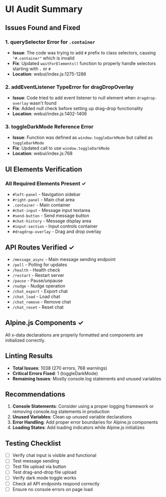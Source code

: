 # UI Audit Summary

## Issues Found and Fixed

### 1. querySelector Error for `.container`
- **Issue**: The code was trying to add `#` prefix to class selectors, causing `"#.container"` which is invalid
- **Fix**: Updated `waitForElements()` function to properly handle selectors starting with `.` or `#`
- **Location**: webui/index.js:1275-1286

### 2. addEventListener TypeError for dragDropOverlay
- **Issue**: Code tried to add event listener to null element when `dragdrop-overlay` wasn't found
- **Fix**: Added null check before setting up drag-drop functionality
- **Location**: webui/index.js:1402-1406

### 3. toggleDarkMode Reference Error
- **Issue**: Function was defined as `window.toggleDarkMode` but called as `toggleDarkMode`
- **Fix**: Updated call to use `window.toggleDarkMode`
- **Location**: webui/index.js:768

## UI Elements Verification

### All Required Elements Present ✓
- `#left-panel` - Navigation sidebar
- `#right-panel` - Main chat area
- `.container` - Main container
- `#chat-input` - Message input textarea
- `#send-button` - Send message button
- `#chat-history` - Message display area
- `#input-section` - Input controls container
- `#dragdrop-overlay` - Drag and drop overlay

## API Routes Verified ✓
- `/message_async` - Main message sending endpoint
- `/poll` - Polling for updates
- `/health` - Health check
- `/restart` - Restart server
- `/pause` - Pause/unpause
- `/nudge` - Nudge operation
- `/chat_export` - Export chat
- `/chat_load` - Load chat
- `/chat_remove` - Remove chat
- `/chat_reset` - Reset chat

## Alpine.js Components ✓
All x-data declarations are properly formatted and components are initialized correctly.

## Linting Results
- **Total Issues**: 1038 (270 errors, 768 warnings)
- **Critical Errors Fixed**: 1 (toggleDarkMode)
- **Remaining Issues**: Mostly console.log statements and unused variables

## Recommendations

1. **Console Statements**: Consider using a proper logging framework or removing console.log statements in production
2. **Unused Variables**: Clean up unused variable declarations
3. **Error Handling**: Add proper error boundaries for Alpine.js components
4. **Loading States**: Add loading indicators while Alpine.js initializes

## Testing Checklist
- [ ] Verify chat input is visible and functional
- [ ] Test message sending
- [ ] Test file upload via button
- [ ] Test drag-and-drop file upload
- [ ] Verify dark mode toggle works
- [ ] Check all API endpoints respond correctly
- [ ] Ensure no console errors on page load